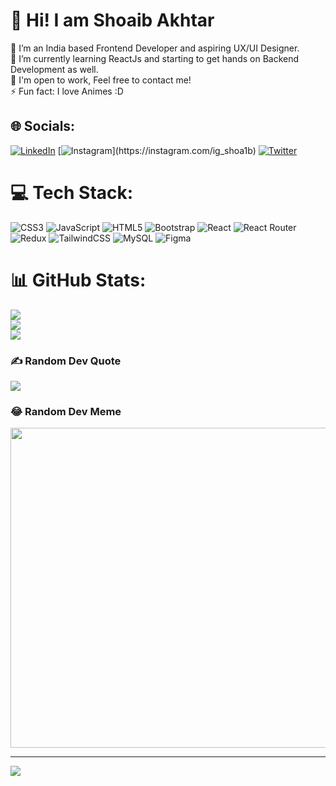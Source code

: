 # 💫 Hi! I am Shoaib Akhtar
🔭 I’m an India based Frontend Developer and aspiring UX/UI Designer.<br>🌱 I’m currently learning ReactJs and starting to get hands on Backend Development as well.<br>💬 I'm open to work, Feel free to contact me!<br>⚡ Fun fact: I love Animes :D


## 🌐 Socials:
[![LinkedIn](https://img.shields.io/badge/LinkedIn-0077B5?style=for-the-badge&logo=linkedin&logoColor=white)](https://www.linkedin.com/in/shoa1b-dev/) [![Instagram]([https://img.shields.io/badge/Instagram-%23E4405F.svg?logo=Instagram&logoColor=white](https://img.shields.io/badge/Instagram-E4405F?style=for-the-badge&logo=instagram&logoColor=white))](https://instagram.com/ig_shoa1b) [![Twitter](https://img.shields.io/badge/Twitter-%231DA1F2.svg?logo=Twitter&logoColor=white)](https://twitter.com/ishoa1b)

# 💻 Tech Stack:
![CSS3](https://img.shields.io/badge/css3-%231572B6.svg?style=for-the-badge&logo=css3&logoColor=white) ![JavaScript](https://img.shields.io/badge/javascript-%23323330.svg?style=for-the-badge&logo=javascript&logoColor=%23F7DF1E) ![HTML5](https://img.shields.io/badge/html5-%23E34F26.svg?style=for-the-badge&logo=html5&logoColor=white) ![Bootstrap](https://img.shields.io/badge/bootstrap-%23563D7C.svg?style=for-the-badge&logo=bootstrap&logoColor=white) ![React](https://img.shields.io/badge/react-%2320232a.svg?style=for-the-badge&logo=react&logoColor=%2361DAFB) ![React Router](https://img.shields.io/badge/React_Router-CA4245?style=for-the-badge&logo=react-router&logoColor=white) ![Redux](https://img.shields.io/badge/redux-%23593d88.svg?style=for-the-badge&logo=redux&logoColor=white) ![TailwindCSS](https://img.shields.io/badge/tailwindcss-%2338B2AC.svg?style=for-the-badge&logo=tailwind-css&logoColor=white) ![MySQL](https://img.shields.io/badge/mysql-%2300f.svg?style=for-the-badge&logo=mysql&logoColor=white) 	![Figma](https://img.shields.io/badge/figma-%23F24E1E.svg?style=for-the-badge&logo=figma&logoColor=white)
# 📊 GitHub Stats:
![](https://github-readme-stats.vercel.app/api?username=shoa1bdev&theme=dark&hide_border=false&include_all_commits=false&count_private=false)<br/>
![](https://github-readme-streak-stats.herokuapp.com/?user=shoa1bdev&theme=dark&hide_border=false)<br/>
![](https://github-readme-stats.vercel.app/api/top-langs/?username=shoa1bdev&theme=dark&hide_border=false&include_all_commits=false&count_private=false&layout=compact)

### ✍️ Random Dev Quote
![](https://quotes-github-readme.vercel.app/api?type=horizontal&theme=radical)

### 😂 Random Dev Meme
<img src="https://random-memer.herokuapp.com/" width="512px"/>

---
[![](https://visitcount.itsvg.in/api?id=shoa1bdev&icon=0&color=10)](https://visitcount.itsvg.in)
